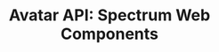 ---
layout: api.njk
title: 'Avatar API: Spectrum Web Components'
displayName: Avatar
componentName: avatar
componentHeading: sp-avatar
tags:
  - component-api
---